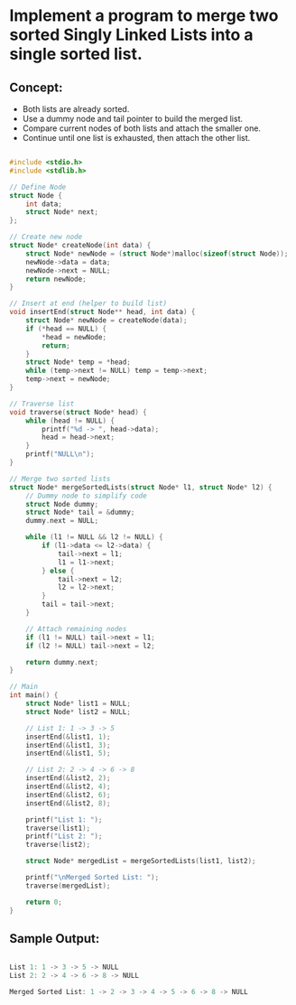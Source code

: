 # Implement a program to merge two sorted Singly Linked Lists into a single sorted list.

## Concept:
- Both lists are already sorted.
- Use a dummy node and tail pointer to build the merged list.
- Compare current nodes of both lists and attach the smaller one.
- Continue until one list is exhausted, then attach the other list.

```c

#include <stdio.h>
#include <stdlib.h>

// Define Node
struct Node {
    int data;
    struct Node* next;
};

// Create new node
struct Node* createNode(int data) {
    struct Node* newNode = (struct Node*)malloc(sizeof(struct Node));
    newNode->data = data;
    newNode->next = NULL;
    return newNode;
}

// Insert at end (helper to build list)
void insertEnd(struct Node** head, int data) {
    struct Node* newNode = createNode(data);
    if (*head == NULL) {
        *head = newNode;
        return;
    }
    struct Node* temp = *head;
    while (temp->next != NULL) temp = temp->next;
    temp->next = newNode;
}

// Traverse list
void traverse(struct Node* head) {
    while (head != NULL) {
        printf("%d -> ", head->data);
        head = head->next;
    }
    printf("NULL\n");
}

// Merge two sorted lists
struct Node* mergeSortedLists(struct Node* l1, struct Node* l2) {
    // Dummy node to simplify code
    struct Node dummy;
    struct Node* tail = &dummy;
    dummy.next = NULL;

    while (l1 != NULL && l2 != NULL) {
        if (l1->data <= l2->data) {
            tail->next = l1;
            l1 = l1->next;
        } else {
            tail->next = l2;
            l2 = l2->next;
        }
        tail = tail->next;
    }

    // Attach remaining nodes
    if (l1 != NULL) tail->next = l1;
    if (l2 != NULL) tail->next = l2;

    return dummy.next;
}

// Main
int main() {
    struct Node* list1 = NULL;
    struct Node* list2 = NULL;

    // List 1: 1 -> 3 -> 5
    insertEnd(&list1, 1);
    insertEnd(&list1, 3);
    insertEnd(&list1, 5);

    // List 2: 2 -> 4 -> 6 -> 8
    insertEnd(&list2, 2);
    insertEnd(&list2, 4);
    insertEnd(&list2, 6);
    insertEnd(&list2, 8);

    printf("List 1: ");
    traverse(list1);
    printf("List 2: ");
    traverse(list2);

    struct Node* mergedList = mergeSortedLists(list1, list2);

    printf("\nMerged Sorted List: ");
    traverse(mergedList);

    return 0;
}

```

## Sample Output:

```c

List 1: 1 -> 3 -> 5 -> NULL
List 2: 2 -> 4 -> 6 -> 8 -> NULL

Merged Sorted List: 1 -> 2 -> 3 -> 4 -> 5 -> 6 -> 8 -> NULL

```
